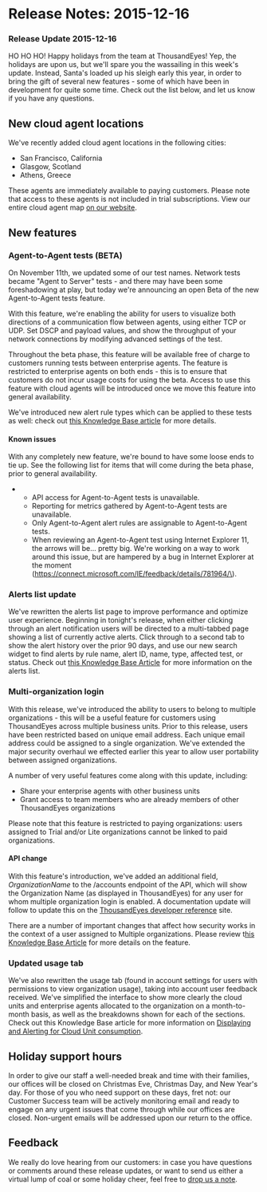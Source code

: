 # Release Notes: 2015-12-16

### Release Update 2015-12-16

HO HO HO! Happy holidays from the team at ThousandEyes!  Yep, the holidays are upon us, but we'll spare you the wassailing in this week's update. Instead, Santa's loaded up his sleigh early this year, in order to bring the gift of several new features - some of which have been in development for quite some time. Check out the list below, and let us know if you have any questions.  
 

## New cloud agent locations

We've recently added cloud agent locations in the following cities:

* San Francisco, California
* Glasgow, Scotland
* Athens, Greece

These agents are immediately available to paying customers. Please note that access to these agents is not included in trial subscriptions.  View our entire cloud agent map [on our website](http://www.thousandeyes.com/product/agent-locations).

## New features

### Agent-to-Agent tests \(BETA\)

On November 11th, we updated some of our test names. Network tests became "Agent to Server" tests - and there may have been some foreshadowing at play, but today we're announcing an open Beta of the new Agent-to-Agent tests feature.

With this feature, we're enabling the ability for users to visualize both directions of a communication flow between agents, using either TCP or UDP. Set DSCP and payload values, and show the throughput of your network connections by modifying advanced settings of the test.

Throughout the beta phase, this feature will be available free of charge to customers running tests between enterprise agents. The feature is restricted to enterprise agents on both ends - this is to ensure that customers do not incur usage costs for using the beta.  Access to use this feature with cloud agents will be introduced once we move this feature into general availability.

We've introduced new alert rule types which can be applied to these tests as well: check out [this Knowledge Base article](https://success.thousandeyes.com/PublicArticlePage?articleIdParam=kA044000000CnBqCAK_How-Alerts-work) for more details.

#### Known issues

With any completely new feature, we're bound to have some loose ends to tie up.  See the following list for items that will come during the beta phase, prior to general availability.

* * API access for Agent-to-Agent tests is unavailable.
  * Reporting for metrics gathered by Agent-to-Agent tests are unavailable.
  * Only Agent-to-Agent alert rules are assignable to Agent-to-Agent tests.
  * When reviewing an Agent-to-Agent test using Internet Explorer 11, the arrows will be... pretty big.  We're working on a way to work around this issue, but are hampered by a bug in Internet Explorer at the moment \(https://connect.microsoft.com/IE/feedback/details/781964/\).

### Alerts list update

We've rewritten the alerts list page to improve performance and optimize user experience. Beginning in tonight's release, when either clicking through an alert notification users will be directed to a multi-tabbed page showing a list of currently active alerts. Click through to a second tab to show the alert history over the prior 90 days, and use our new search widget to find alerts by rule name, alert ID, name, type, affected test, or status.  Check out [this Knowledge Base Article](https://success.thousandeyes.com/PublicArticlePage?articleIdParam=kA044000000CnBqCAK_How-Alerts-work) for more information on the alerts list.

### Multi-organization login

With this release, we've introduced the ability to users to belong to multiple organizations - this will be a useful feature for customers using ThousandEyes across multiple business units.  Prior to this release, users have been restricted based on unique email address. Each unique email address could be assigned to a single organization. We've extended the major security overhaul we effected earlier this year to allow user portability between assigned organizations.  

A number of very useful features come along with this update, including:

* Share your enterprise agents with other business units
* Grant access to team members who are already members of other ThousandEyes organizations

Please note that this feature is restricted to paying organizations: users assigned to Trial and/or Lite organizations cannot be linked to paid organizations.

#### API change

With this feature's introduction, we've added an additional field, _OrganizationName_ to the /accounts endpoint of the API, which will show the Organization Name \(as displayed in ThousandEyes\) for any user for whom multiple organization login is enabled. A documentation update will follow to update this on the [ThousandEyes developer reference](http://developer.thousandeyes.com/) site.

There are a number of important changes that affect how security works in the context of a user assigned to Multiple organizations.  Please review t[his Knowledge Base Article](https://success.thousandeyes.com/ViewArticle?articleIdParam=kA0E0000000CmnDKAS) for more details on the feature.

### Updated usage tab

We've also rewritten the usage tab \(found in account settings for users with permissions to view organization usage\), taking into account user feedback received.  We've simplified the interface to show more clearly the cloud units and enterprise agents allocated to the organization on a month-to-month basis, as well as the breakdowns shown for each of the sections.  Check out this Knowledge Base article for more information on [Displaying and Alerting for Cloud Unit consumption](https://success.thousandeyes.com/ViewArticle?articleIdParam=kA0E0000000Cmn9KAC).

##  Holiday support hours

In order to give our staff a well-needed break and time with their families, our offices will be closed on Christmas Eve, Christmas Day, and New Year's day. For those of you who need support on these days, fret not: our Customer Success team will be actively monitoring email and ready to engage on any urgent issues that come through while our offices are closed.  Non-urgent emails will be addressed upon our return to the office.  
 

## Feedback

We really do love hearing from our customers: in case you have questions or comments around these release updates, or want to send us either a virtual lump of coal or some holiday cheer, feel free to [drop us a note](mailto:support@thousandeyes.com?subject=2015-12-16+Release+Notes+Feedback).


